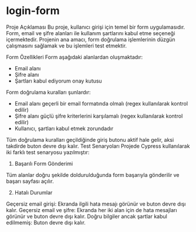 # login-form
Proje Açıklaması
Bu proje, kullanıcı girişi için temel bir form uygulamasıdır. Form, email ve şifre alanları ile kullanım şartlarını kabul etme seçeneği içermektedir. Projenin ana amacı, form doğrulama işlemlerinin düzgün çalışmasını sağlamak ve bu işlemleri test etmektir.

Form Özellikleri
Form aşağıdaki alanlardan oluşmaktadır:
* Email alanı
* Şifre alanı
* Şartları kabul ediyorum onay kutusu

Form doğrulama kuralları şunlardır:

* Email alanı geçerli bir email formatında olmalı (regex kullanılarak kontrol edilir)
* Şifre alanı güçlü şifre kriterlerini karşılamalı (regex kullanılarak kontrol edilir)
* Kullanıcı, şartları kabul etmek zorundadır

Tüm doğrulama kuralları geçildiğinde giriş butonu aktif hale gelir, aksi takdirde buton devre dışı kalır.
Test Senaryoları
Projede Cypress kullanılarak iki farklı test senaryosu yazılmıştır:
1. Başarılı Form Gönderimi

Tüm alanlar doğru şekilde doldurulduğunda form başarıyla gönderilir ve başarı sayfası açılır.

2. Hatalı Durumlar

Geçersiz email girişi: Ekranda ilgili hata mesajı görünür ve buton devre dışı kalır.
Geçersiz email ve şifre: Ekranda her iki alan için de hata mesajları görünür ve buton devre dışı kalır.
Doğru bilgiler ancak şartlar kabul edilmemiş: Buton devre dışı kalır.
